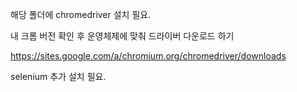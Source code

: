 해당 폴더에 chromedriver 설치 필요.

내 크롬 버전 확인 후
운영체제에 맞춰 드라이버 다운로드 하기

https://sites.google.com/a/chromium.org/chromedriver/downloads

selenium 추가 설치 필요.